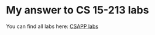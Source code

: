 # My answer to CS 15-213 labs

You can find all labs here: [CSAPP labs](http://csapp.cs.cmu.edu/3e/labs.html)
